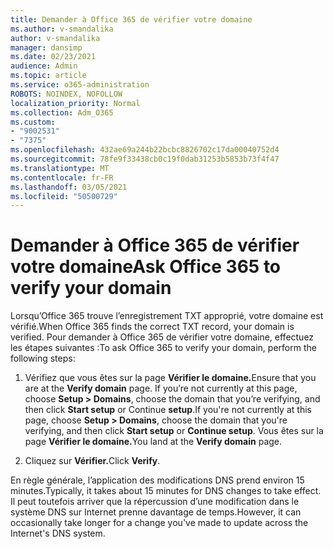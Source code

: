 ```yaml
---
title: Demander à Office 365 de vérifier votre domaine
ms.author: v-smandalika
author: v-smandalika
manager: dansimp
ms.date: 02/23/2021
audience: Admin
ms.topic: article
ms.service: o365-administration
ROBOTS: NOINDEX, NOFOLLOW
localization_priority: Normal
ms.collection: Adm_O365
ms.custom:
- "9002531"
- "7375"
ms.openlocfilehash: 432ae69a244b22bcbc8826702c17da00040752d4
ms.sourcegitcommit: 78fe9f33438cb0c19f0dab31253b5853b73f4f47
ms.translationtype: MT
ms.contentlocale: fr-FR
ms.lasthandoff: 03/05/2021
ms.locfileid: "50500729"
---
```

# <a name="ask-office-365-to-verify-your-domain"></a><span data-ttu-id="6fe85-102">Demander à Office 365 de vérifier votre domaine</span><span class="sxs-lookup"><span data-stu-id="6fe85-102">Ask Office 365 to verify your domain</span></span>

<span data-ttu-id="6fe85-103">Lorsqu’Office 365 trouve l’enregistrement TXT approprié, votre domaine est vérifié.</span><span class="sxs-lookup"><span data-stu-id="6fe85-103">When Office 365 finds the correct TXT record, your domain is verified.</span></span> <span data-ttu-id="6fe85-104">Pour demander à Office 365 de vérifier votre domaine, effectuez les étapes suivantes :</span><span class="sxs-lookup"><span data-stu-id="6fe85-104">To ask Office 365 to verify your domain, perform the following steps:</span></span>

1. <span data-ttu-id="6fe85-105">Vérifiez que vous êtes sur la page **Vérifier le domaine.**</span><span class="sxs-lookup"><span data-stu-id="6fe85-105">Ensure that you are at the **Verify domain** page.</span></span> <span data-ttu-id="6fe85-106">If you’re not currently at this page, choose **Setup > Domains**, choose the domain that you’re verifying, and then click **Start setup** or Continue **setup**.</span><span class="sxs-lookup"><span data-stu-id="6fe85-106">If you're not currently at this page, choose **Setup > Domains**, choose the domain that you're verifying, and then click **Start setup** or **Continue setup**.</span></span> <span data-ttu-id="6fe85-107">Vous êtes sur la page **Vérifier le domaine.**</span><span class="sxs-lookup"><span data-stu-id="6fe85-107">You land at the **Verify domain** page.</span></span>

2. <span data-ttu-id="6fe85-108">Cliquez sur **Vérifier.**</span><span class="sxs-lookup"><span data-stu-id="6fe85-108">Click **Verify**.</span></span>

<span data-ttu-id="6fe85-109">En règle générale, l’application des modifications DNS prend environ 15 minutes.</span><span class="sxs-lookup"><span data-stu-id="6fe85-109">Typically, it takes about 15 minutes for DNS changes to take effect.</span></span> <span data-ttu-id="6fe85-110">Il peut toutefois arriver que la répercussion d’une modification dans le système DNS sur Internet prenne davantage de temps.</span><span class="sxs-lookup"><span data-stu-id="6fe85-110">However, it can occasionally take longer for a change you've made to update across the Internet's DNS system.</span></span>

